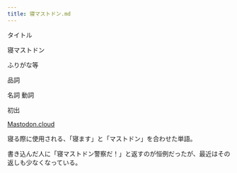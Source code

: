 ```yaml
---
title: 寝マストドン.md
---
```

<div>

タイトル

</div>

寝マストドン

ふりがな等

品詞

名詞 動詞

初出

[Mastodon.cloud](/Mastodon.cloud "Mastodon.cloud")

  
寝る際に使用される、「寝ます」と「マストドン」を合わせた単語。

書き込んだ人に「寝マストドン警察だ！」と返すのが恒例だったが、最近はその返しも少なくなっている。
